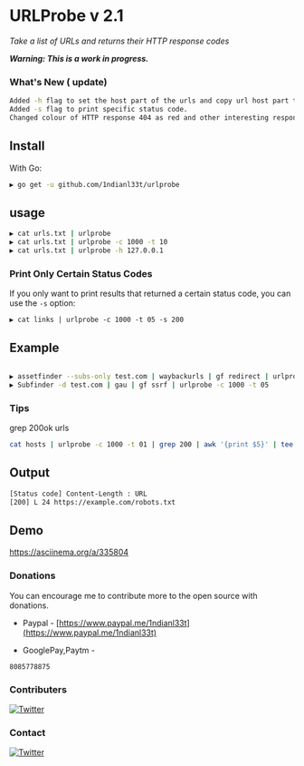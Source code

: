 
# URLProbe v 2.1


*Take a list of URLs and returns their HTTP response codes*

***Warning: This is a work in progress.***

### What's New ( update)
```bash
Added -h flag to set the host part of the urls and copy url host part to the host-header.
Added -s flag to print specific status code. 
Changed colour of HTTP response 404 as red and other interesting responses like 401 and 403 to Cyan colour
```
## Install

With Go:

```bash
▶ go get -u github.com/1ndianl33t/urlprobe
```
## usage
```bash
▶ cat urls.txt | urlprobe 
▶ cat urls.txt | urlprobe -c 1000 -t 10
▶ cat urls.txt | urlprobe -h 127.0.0.1
```
### Print Only Certain Status Codes

If you only want to print results that returned a certain status code, you can
use the `-s`  option:

```
▶ cat links | urlprobe -c 1000 -t 05 -s 200
```

## Example
```bash

▶ assetfinder --subs-only test.com | waybackurls | gf redirect | urlprobe -c 1000 -t 05
▶ Subfinder -d test.com | gau | gf ssrf | urlprobe -c 1000 -t 05

```
### Tips

grep 200ok urls 
```bash
cat hosts | urlprobe -c 1000 -t 01 | grep 200 | awk '{print $5}' | tee -a lol-200.txt 
```
## Output
```bash
[Status code] Content-Length : URL
[200] L 24 https://example.com/robots.txt
```
## Demo
https://asciinema.org/a/335804

### Donations
You can encourage me to contribute more to the open source with donations.

- Paypal - [https://www.paypal.me/1ndianl33t](https://www.paypal.me/1ndianl33t)

- GooglePay,Paytm -

`8085778875`

### Contributers

[![Twitter](https://img.shields.io/badge/twitter-@shivangx01b-blue.svg)](https://twitter.com/shivangx01b)


### Contact
[![Twitter](https://img.shields.io/badge/twitter-@1ndianl33t-blue.svg)](https://twitter.com/1ndianl33t)

